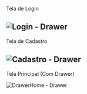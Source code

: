 Tela de Login

![Login - Drawer](https://github.com/JonatanGoncalves/app-base/assets/136382063/9cdfb376-518f-496e-804f-1c21be43415d)
-------
Tela de Cadastro

![Cadastro - Drawer](https://github.com/JonatanGoncalves/app-base/assets/136382063/61c409a8-2301-4640-bab9-f88b3240fd2b)
-------
Tela Principal (Com Drawer)

![DrawerHome - Drawer](https://github.com/JonatanGoncalves/app-base/assets/136382063/5329ebbb-bb06-4d8d-b0bb-db1edfcb5f84)
